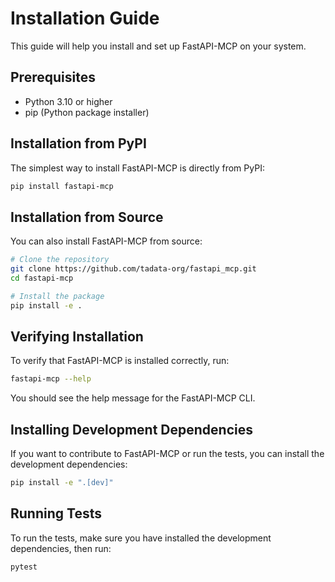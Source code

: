# Installation Guide

This guide will help you install and set up FastAPI-MCP on your system.

## Prerequisites

- Python 3.10 or higher
- pip (Python package installer)

## Installation from PyPI

The simplest way to install FastAPI-MCP is directly from PyPI:

```bash
pip install fastapi-mcp
```

## Installation from Source

You can also install FastAPI-MCP from source:

```bash
# Clone the repository
git clone https://github.com/tadata-org/fastapi_mcp.git
cd fastapi-mcp

# Install the package
pip install -e .
```

## Verifying Installation

To verify that FastAPI-MCP is installed correctly, run:

```bash
fastapi-mcp --help
```

You should see the help message for the FastAPI-MCP CLI.

## Installing Development Dependencies

If you want to contribute to FastAPI-MCP or run the tests, you can install the development dependencies:

```bash
pip install -e ".[dev]"
```

## Running Tests

To run the tests, make sure you have installed the development dependencies, then run:

```bash
pytest
```
